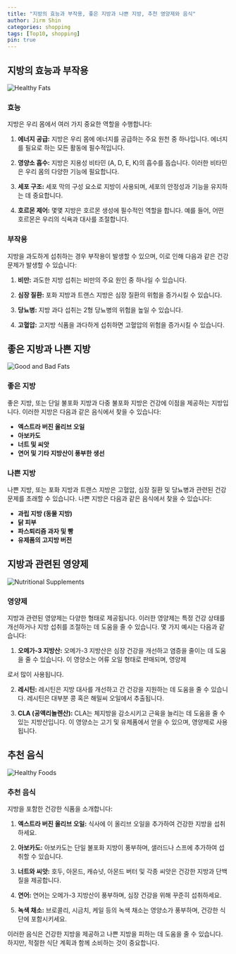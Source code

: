 ```yaml
---
title: "지방의 효능과 부작용, 좋은 지방과 나쁜 지방, 추천 영양제와 음식"
author: Jirm Shin
categories: shopping
tags: [Top10, shopping]
pin: true
---
```


## 지방의 효능과 부작용

![Healthy Fats](https://source.unsplash.com/1600x900/?healthy-fats)

### 효능

지방은 우리 몸에서 여러 가지 중요한 역할을 수행합니다:

1. **에너지 공급:** 지방은 우리 몸에 에너지를 공급하는 주요 원천 중 하나입니다. 에너지를 필요로 하는 모든 활동에 필수적입니다.

2. **영양소 흡수:** 지방은 지용성 비타민 (A, D, E, K)의 흡수를 돕습니다. 이러한 비타민은 우리 몸의 다양한 기능에 필요합니다.

3. **세포 구조:** 세포 막의 구성 요소로 지방이 사용되며, 세포의 안정성과 기능을 유지하는 데 중요합니다.

4. **호르몬 제어:** 몇몇 지방은 호르몬 생성에 필수적인 역할을 합니다. 예를 들어, 어떤 호르몬은 우리의 식욕과 대사를 조절합니다.

### 부작용

지방을 과도하게 섭취하는 경우 부작용이 발생할 수 있으며, 이로 인해 다음과 같은 건강 문제가 발생할 수 있습니다:

1. **비만:** 과도한 지방 섭취는 비만의 주요 원인 중 하나일 수 있습니다.

2. **심장 질환:** 포화 지방과 트랜스 지방은 심장 질환의 위험을 증가시킬 수 있습니다.

3. **당뇨병:** 지방 과다 섭취는 2형 당뇨병의 위험을 높일 수 있습니다.

4. **고혈압:** 고지방 식품을 과다하게 섭취하면 고혈압의 위험을 증가시킬 수 있습니다.

## 좋은 지방과 나쁜 지방

![Good and Bad Fats](https://source.unsplash.com/1600x900/?good-and-bad-fats)

### 좋은 지방

좋은 지방, 또는 단일 불포화 지방과 다중 불포화 지방은 건강에 이점을 제공하는 지방입니다. 이러한 지방은 다음과 같은 음식에서 찾을 수 있습니다:

- **엑스트라 버진 올리브 오일**
- **아보카도**
- **너트 및 씨앗**
- **연어 및 기타 지방산이 풍부한 생선**

### 나쁜 지방

나쁜 지방, 또는 포화 지방과 트랜스 지방은 고혈압, 심장 질환 및 당뇨병과 관련된 건강 문제를 초래할 수 있습니다. 나쁜 지방은 다음과 같은 음식에서 찾을 수 있습니다:

- **과립 지방 (동물 지방)**
- **닭 피부**
- **파스퇴리즘 과자 및 빵**
- **유제품의 고지방 버전**

## 지방과 관련된 영양제

![Nutritional Supplements](https://source.unsplash.com/1600x900/?nutritional-supplements)

### 영양제

지방과 관련된 영양제는 다양한 형태로 제공됩니다. 이러한 영양제는 특정 건강 상태를 개선하거나 지방 섭취를 조절하는 데 도움을 줄 수 있습니다. 몇 가지 예시는 다음과 같습니다:

1. **오메가-3 지방산:** 오메가-3 지방산은 심장 건강을 개선하고 염증을 줄이는 데 도움을 줄 수 있습니다. 이 영양소는 어류 오일 형태로 판매되며, 영양제

로서 많이 사용됩니다.

2. **레시틴:** 레시틴은 지방 대사를 개선하고 간 건강을 지원하는 데 도움을 줄 수 있습니다. 레시틴은 대부분 콩 혹은 해밀씨 오일에서 추출됩니다.

3. **CLA (공액리놀렌산):** CLA는 체지방을 감소시키고 근육을 늘리는 데 도움을 줄 수 있는 지방산입니다. 이 영양소는 고기 및 유제품에서 얻을 수 있으며, 영양제로 사용됩니다.

## 추천 음식

![Healthy Foods](https://source.unsplash.com/1600x900/?healthy-foods)

### 추천 음식

지방을 포함한 건강한 식품을 소개합니다:

1. **엑스트라 버진 올리브 오일:** 식사에 이 올리브 오일을 추가하여 건강한 지방을 섭취하세요.

2. **아보카도:** 아보카도는 단일 불포화 지방이 풍부하며, 샐러드나 스프에 추가하여 섭취할 수 있습니다.

3. **너트와 씨앗:** 호두, 아몬드, 캐슈넛, 아몬드 버터 및 각종 씨앗은 건강한 지방과 단백질을 제공합니다.

4. **연어:** 연어는 오메가-3 지방산이 풍부하며, 심장 건강을 위해 꾸준히 섭취하세요.

5. **녹색 채소:** 브로콜리, 시금치, 케일 등의 녹색 채소는 영양소가 풍부하며, 건강한 식단에 포함시키세요.

이러한 음식은 건강한 지방을 제공하고 나쁜 지방을 피하는 데 도움을 줄 수 있습니다. 하지만, 적절한 식단 계획과 함께 소비하는 것이 중요합니다.